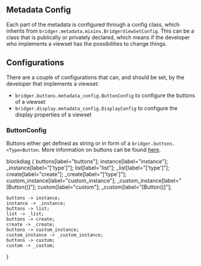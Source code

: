 ## Metadata Config

Each part of the metadata is configured through a config class, which inherits from `bridger.metadata.mixins.BridgerViewSetConfig`. This can be a class that is publically or privately declared, which means if the developer who implements a viewset has the possibilities to change things.

## Configurations

There are a couple of configurations that can, and should be set, by the developer that implements a viewset:

* `bridger.buttons.metadata_config.ButtonConfig` to configure the buttons of a viewset
* `bridger.display.metadata_config.DisplayConfig` to configure the display properties of a viewset

### ButtonConfig

Buttons either get defined as string or in form of a `bridger.buttons.<Type>Button`. More information on buttons can be found [here](buttons.md).

blockdiag {
    buttons[label="buttons"];
    instance[label="instance"];
    _instance[label="['type']"];
    list[label="list"];
    _list[label="['type']"];
    create[label="create"];
    _create[label="['type']"];
    custom_instance[label="custom_instance"];
    _custom_instance[label="[Button()]"];
    custom[label="custom"];
    _custom[label="[Button()]"];

    buttons -> instance;
    instance -> _instance;
    buttons -> list;
    list -> _list;
    buttons -> create;
    create -> _create;
    buttons -> custom_instance;
    custom_instance -> _custom_instance;
    buttons -> custom;
    custom -> _custom;
}